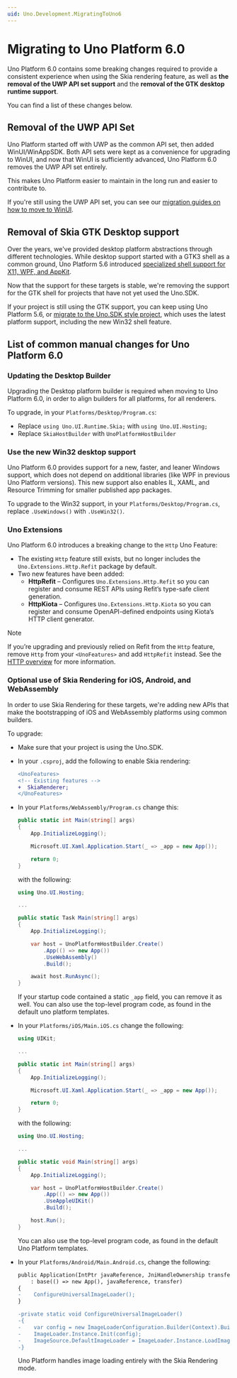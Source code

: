 ```yaml
---
uid: Uno.Development.MigratingToUno6
---
```


# Migrating to Uno Platform 6.0

Uno Platform 6.0 contains some breaking changes required to provide a consistent experience when using the Skia rendering feature, as well as **the removal of the UWP API set support** and the **removal of the GTK desktop runtime support**.

You can find a list of these changes below.

## Removal of the UWP API Set

Uno Platform started off with UWP as the common API set, then added WinUI/WinAppSDK. Both API sets were kept as a convenience for upgrading to WinUI, and now that WinUI is sufficiently advanced, Uno Platform 6.0 removes the UWP API set entirely.

This makes Uno Platform easier to maintain in the long run and easier to contribute to.

If you're still using the UWP API set, you can see our [migration guides on how to move to WinUI](xref:Uno.Development.UpdatingToWinUI3).

## Removal of Skia GTK Desktop support

Over the years, we've provided desktop platform abstractions through different technologies. While desktop support started with a GTK3 shell as a common ground, Uno Platform 5.6 introduced [specialized shell support for X11, WPF, and AppKit](xref:Uno.Skia.Desktop).

Now that the support for these targets is stable, we're removing the support for the GTK shell for projects that have not yet used the Uno.SDK.

If your project is still using the GTK support, you can keep using Uno Platform 5.6, or [migrate to the Uno.SDK style project](https://platform.uno/docs/articles/migrating-from-previous-releases.html), which uses the latest platform support, including the new Win32 shell feature.

## List of common manual changes for Uno Platform 6.0

### Updating the Desktop Builder

Upgrading the Desktop platform builder is required when moving to Uno Platform 6.0, in order to align builders for all platforms, for all renderers.

To upgrade, in your `Platforms/Desktop/Program.cs`:

- Replace `using Uno.UI.Runtime.Skia;` with `using Uno.UI.Hosting;`
- Replace `SkiaHostBuilder` with `UnoPlatformHostBuilder`

### Use the new Win32 desktop support

Uno Platform 6.0 provides support for a new, faster, and leaner Windows support, which does not depend on additional libraries (like WPF in previous Uno Platform versions). This new support also enables IL, XAML, and Resource Trimming for smaller published app packages.

To upgrade to the Win32 support, in your `Platforms/Desktop/Program.cs`, replace `.UseWindows()` with `.UseWin32()`.

### Uno Extensions

Uno Platform 6.0 introduces a breaking change to the `Http` Uno Feature:

- The existing `Http` feature still exists, but no longer includes the `Uno.Extensions.Http.Refit` package by default.
- Two new features have been added:
  - **HttpRefit** – Configures `Uno.Extensions.Http.Refit` so you can register and consume REST APIs using Refit’s type-safe client generation.
  - **HttpKiota** – Configures `Uno.Extensions.Http.Kiota` so you can register and consume OpenAPI-defined endpoints using Kiota’s HTTP client generator.

> [!NOTE]
> If you’re upgrading and previously relied on Refit from the `Http` feature, remove `Http` from your `<UnoFeatures>` and add `HttpRefit` instead. See the [HTTP overview](xref:Uno.Extensions.Http.Overview) for more information.

### Optional use of Skia Rendering for iOS, Android, and WebAssembly

In order to use Skia Rendering for these targets, we're adding new APIs that make the bootstrapping of iOS and WebAssembly platforms using common builders.

To upgrade:

- Make sure that your project is using the Uno.SDK.
- In your `.csproj`, add the following to enable Skia rendering:

    ```diff
    <UnoFeatures>
    <!-- Existing features -->
    +  SkiaRenderer;
    </UnoFeatures>
    ```

- In your `Platforms/WebAssembly/Program.cs` change this:

    ```csharp
    public static int Main(string[] args)
    {
        App.InitializeLogging();

        Microsoft.UI.Xaml.Application.Start(_ => _app = new App());

        return 0;
    }
    ```

    with the following:

    ```csharp
    using Uno.UI.Hosting;

    ...

    public static Task Main(string[] args)
    {
        App.InitializeLogging();

        var host = UnoPlatformHostBuilder.Create()
            .App(() => new App())
            .UseWebAssembly()
            .Build();

        await host.RunAsync();
    }
    ```

    If your startup code contained a static `_app` field, you can remove it as well. You can also use the top-level program code, as found in the default uno platform templates.

- In your `Platforms/iOS/Main.iOS.cs` change the following:

    ```csharp
    using UIKit;

    ...

    public static int Main(string[] args)
    {
        App.InitializeLogging();

        Microsoft.UI.Xaml.Application.Start(_ => _app = new App());

        return 0;
    }
    ```

    with the following:

    ```csharp
    using Uno.UI.Hosting;

    ...

    public static void Main(string[] args)
    {
        App.InitializeLogging();

        var host = UnoPlatformHostBuilder.Create()
            .App(() => new App())
            .UseAppleUIKit()
            .Build();

        host.Run();
    }
    ```

    You can also use the top-level program code, as found in the default Uno Platform templates.

- In your `Platforms/Android/Main.Android.cs`, change the following:

    ```diff
    public Application(IntPtr javaReference, JniHandleOwnership transfer)
        : base(() => new App(), javaReference, transfer)
    {
    -    ConfigureUniversalImageLoader();
    }

    -private static void ConfigureUniversalImageLoader()
    -{
    -    var config = new ImageLoaderConfiguration.Builder(Context).Build();
    -    ImageLoader.Instance.Init(config);
    -    ImageSource.DefaultImageLoader = ImageLoader.Instance.LoadImageAsync;
    -}
    ```

    Uno Platform handles image loading entirely with the Skia Rendering mode.
